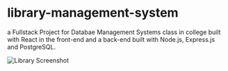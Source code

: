 # library-management-system
a Fullstack Project for Databae Management Systems class in college built with React in the front-end and a back-end built with Node.js, Express.js and PostgreSQL.

![Library Screenshot](https://user-images.githubusercontent.com/75927777/159164942-09d4401a-cb7a-4c48-986c-71664ca3e73c.svg)
